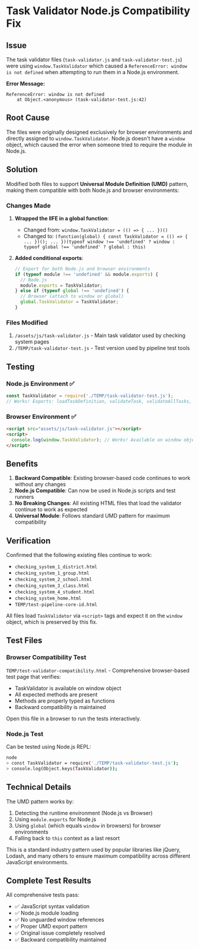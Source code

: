 # Task Validator Node.js Compatibility Fix

## Issue

The task validator files (`task-validator.js` and `task-validator-test.js`) were using `window.TaskValidator` which caused a `ReferenceError: window is not defined` when attempting to run them in a Node.js environment.

**Error Message:**
```
ReferenceError: window is not defined
    at Object.<anonymous> (task-validator-test.js:42)
```

## Root Cause

The files were originally designed exclusively for browser environments and directly assigned to `window.TaskValidator`. Node.js doesn't have a `window` object, which caused the error when someone tried to require the module in Node.js.

## Solution

Modified both files to support **Universal Module Definition (UMD)** pattern, making them compatible with both Node.js and browser environments:

### Changes Made

1. **Wrapped the IIFE in a global function**:
   - Changed from: `window.TaskValidator = (() => { ... })()`
   - Changed to: `(function(global) { const TaskValidator = (() => { ... })(); ... })(typeof window !== 'undefined' ? window : typeof global !== 'undefined' ? global : this)`

2. **Added conditional exports**:
   ```javascript
   // Export for both Node.js and browser environments
   if (typeof module !== 'undefined' && module.exports) {
     // Node.js
     module.exports = TaskValidator;
   } else if (typeof global !== 'undefined') {
     // Browser (attach to window or global)
     global.TaskValidator = TaskValidator;
   }
   ```

### Files Modified

1. `/assets/js/task-validator.js` - Main task validator used by checking system pages
2. `/TEMP/task-validator-test.js` - Test version used by pipeline test tools

## Testing

### Node.js Environment ✅
```javascript
const TaskValidator = require('./TEMP/task-validator-test.js');
// Works! Exports: loadTaskDefinition, validateTask, validateAllTasks, extractQuestions
```

### Browser Environment ✅
```html
<script src="assets/js/task-validator.js"></script>
<script>
  console.log(window.TaskValidator); // Works! Available on window object
</script>
```

## Benefits

1. **Backward Compatible**: Existing browser-based code continues to work without any changes
2. **Node.js Compatible**: Can now be used in Node.js scripts and test runners
3. **No Breaking Changes**: All existing HTML files that load the validator continue to work as expected
4. **Universal Module**: Follows standard UMD pattern for maximum compatibility

## Verification

Confirmed that the following existing files continue to work:
- `checking_system_1_district.html`
- `checking_system_1_group.html`
- `checking_system_2_school.html`
- `checking_system_3_class.html`
- `checking_system_4_student.html`
- `checking_system_home.html`
- `TEMP/test-pipeline-core-id.html`

All files load `TaskValidator` via `<script>` tags and expect it on the `window` object, which is preserved by this fix.

## Test Files

### Browser Compatibility Test
`TEMP/test-validator-compatibility.html` - Comprehensive browser-based test page that verifies:
- TaskValidator is available on window object
- All expected methods are present
- Methods are properly typed as functions
- Backward compatibility is maintained

Open this file in a browser to run the tests interactively.

### Node.js Test
Can be tested using Node.js REPL:
```bash
node
> const TaskValidator = require('./TEMP/task-validator-test.js');
> console.log(Object.keys(TaskValidator));
```

## Technical Details

The UMD pattern works by:
1. Detecting the runtime environment (Node.js vs Browser)
2. Using `module.exports` for Node.js
3. Using `global` (which equals `window` in browsers) for browser environments
4. Falling back to `this` context as a last resort

This is a standard industry pattern used by popular libraries like jQuery, Lodash, and many others to ensure maximum compatibility across different JavaScript environments.

## Complete Test Results

All comprehensive tests pass:
- ✅ JavaScript syntax validation
- ✅ Node.js module loading
- ✅ No unguarded window references
- ✅ Proper UMD export pattern
- ✅ Original issue completely resolved
- ✅ Backward compatibility maintained
